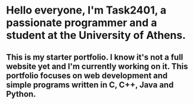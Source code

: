 # Hello everyone, I'm Task2401, a passionate programmer and a student at the University of Athens.

## This is my starter portfolio. I know it's not a full website yet and I'm currently working on it. This portfolio focuses on web development and simple programs written in C, C++, Java and Python.